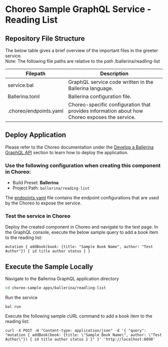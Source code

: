 # Choreo Sample GraphQL Service - Reading List

## Repository File Structure

The below table gives a brief overview of the important files in the greeter service.\
Note: The following file paths are relative to the path /ballerina/readling-list

| Filepath               | Description                                                                                   |
| ---------------------- | --------------------------------------------------------------------------------------------- |
| service.bal            | GraphQL service code written in the Ballerina language.                                       |
| Ballerina.toml         | Ballerina configuration file.                                                                 |
| .choreo/endpoints.yaml | Choreo-specific configuration that provides information about how Choreo exposes the service. |

## Deploy Application

Please refer to the Choreo documentation under the [Develop a Ballerina GraphQL API](https://wso2.com/choreo/docs/develop-components/develop-services/develop-a-ballerina-graphql-api/) section to learn how to deploy the application.

### Use the following configuration when creating this component in Choreo:

- Build Preset: **Ballerina**
- Project Path: `ballerina/reading-list`

The [endpoints.yaml](.choreo/endpoints.yaml) file contains the endpoint configurations that are used by the Choreo to expose the service.

### Test the service in Choreo

Deploy the created component in Choreo and navigate to the test page. In the GraphQL console, execute the below sample query to add a book item to the reading list:

```
mutation { addBook(book: {title: "Sample Book Name", author: "Test Author"}) { id title author status } }
```

## Execute the Sample Locally

Navigate to the Ballerina GraphQL application directory

```bash
cd choreo-sample-apps/ballerina/readling-list
```

Run the service

```shell
bal run
```

Execute the following sample cURL command to add a book item to the reading list:

```shell
curl -X POST -H "Content-type: application/json" -d '{ "query": "mutation { addBook(book: {title: \"Sample Book Name\", author: \"Test Author\"}) { id title author status } }" }' 'http://localhost:8090'
```
